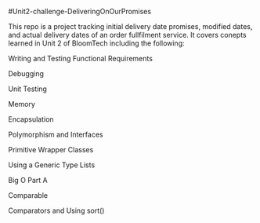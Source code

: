 #Unit2-challenge-DeliveringOnOurPromises

This repo is a project tracking initial delivery date promises, modified dates, and actual delivery dates of an order fullfilment service. It covers conepts learned in Unit 2 of BloomTech including the following:

Writing and Testing Functional Requirements 

Debugging

Unit Testing

Memory

Encapsulation

Polymorphism and Interfaces

Primitive Wrapper Classes

Using a Generic Type
Lists

Big O Part A

Comparable

Comparators and Using sort()

